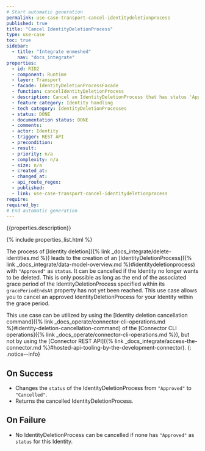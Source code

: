 ```yaml
---
# Start automatic generation
permalink: use-case-transport-cancel-identitydeletionprocess
published: true
title: "Cancel IdentityDeletionProcess"
type: use-case
toc: true
sidebar:
  - title: "Integrate enmeshed"
    nav: "docs_integrate"
properties:
  - id: RID2
  - component: Runtime
  - layer: Transport
  - facade: IdentityDeletionProcessFacade
  - function: cancelIdentityDeletionProcess
  - description: Cancel an IdentityDeletionProcess that has status 'Approved' within grace period
  - feature category: Identity handling
  - tech category: IdentityDeletionProcesses
  - status: DONE
  - documentation status: DONE
  - comments:
  - actor: Identity
  - trigger: REST API
  - precondition:
  - result:
  - priority: n/a
  - complexity: n/a
  - size: n/a
  - created_at:
  - changed_at:
  - api_route_regex:
  - published:
  - link: use-case-transport-cancel-identitydeletionprocess
require:
required_by:
# End automatic generation
---
```


{{properties.description}}

{% include properties_list.html %}

The process of [Identity deletion]({% link _docs_integrate/delete-identities.md %}) leads to the creation of an [IdentityDeletionProcess]({% link _docs_integrate/data-model-overview.md %}#identitydeletionprocess) with `"Approved"` as `status`.
It can be cancelled if the Identity no longer wants to be deleted.
This is only possible as long as the end of the associated grace period of the IdentityDeletionProcess specified within its `gracePeriodEndsAt` property has not yet been reached.
This use case allows you to cancel an approved IdentityDeletionProcess for your Identity within the grace period.

This use case can be utilized by using the [Identity deletion cancellation command]({% link _docs_operate/connector-cli-operations.md %}#identity-deletion-cancellation-command) of the [Connector CLI operations]({% link _docs_operate/connector-cli-operations.md %}), but not by using the [Connector REST API]({% link _docs_integrate/access-the-connector.md %}#hosted-api-tooling-by-the-development-connector).
{: .notice--info}

## On Success

- Changes the `status` of the IdentityDeletionProcess from `"Approved"` to `"Cancelled"`.
- Returns the cancelled IdentityDeletionProcess.

## On Failure

- No IdentityDeletionProcess can be cancelled if none has `"Approved"` as `status` for this Identity.
